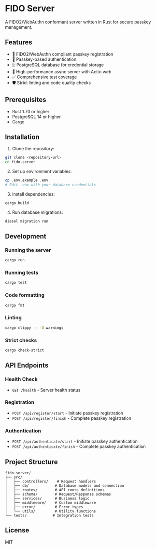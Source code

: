 # FIDO Server

A FIDO2/WebAuthn conformant server written in Rust for secure passkey management.

## Features

- 🔐 FIDO2/WebAuthn compliant passkey registration
- 🔑 Passkey-based authentication
- 🗄️ PostgreSQL database for credential storage
- 🚀 High-performance async server with Actix-web
- ✅ Comprehensive test coverage
- 🛡️ Strict linting and code quality checks

## Prerequisites

- Rust 1.70 or higher
- PostgreSQL 14 or higher
- Cargo

## Installation

1. Clone the repository:
```bash
git clone <repository-url>
cd fido-server
```

2. Set up environment variables:
```bash
cp .env.example .env
# Edit .env with your database credentials
```

3. Install dependencies:
```bash
cargo build
```

4. Run database migrations:
```bash
diesel migration run
```

## Development

### Running the server

```bash
cargo run
```

### Running tests

```bash
cargo test
```

### Code formatting

```bash
cargo fmt
```

### Linting

```bash
cargo clippy -- -D warnings
```

### Strict checks

```bash
cargo check-strict
```

## API Endpoints

### Health Check
- `GET /health` - Server health status

### Registration
- `POST /api/register/start` - Initiate passkey registration
- `POST /api/register/finish` - Complete passkey registration

### Authentication
- `POST /api/authenticate/start` - Initiate passkey authentication
- `POST /api/authenticate/finish` - Complete passkey authentication

## Project Structure

```
fido-server/
├── src/
│   ├── controllers/    # Request handlers
│   ├── db/            # Database models and connection
│   ├── routes/        # API route definitions
│   ├── schema/        # Request/Response schemas
│   ├── services/      # Business logic
│   ├── middleware/    # Custom middleware
│   ├── error/         # Error types
│   └── utils/         # Utility functions
└── tests/            # Integration tests
```

## License

MIT
